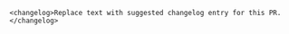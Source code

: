 `<changelog>Replace text with suggested changelog entry for this PR.</changelog>`

<!-- Examples: -->
<!-- `<changelog>Enabled reusing objects with `Projection.getVisibleCoordinateBounds`.</changelog>` -->
<!-- `<changelog>Added an option to set the minimum and maximum pitch of a `Map`.</changelog>`-->
<!-- `<changelog>Introduced `in` expression for testing whether an item exists in an array or a substring exists in a string.</changelog>`
<!-- `<changelog>Significantly improved offline pack download performance by marking resources as used in batches.</changelog>`
<!-- `<changelog>Fixed a bug where non-overlapping symbols would be sorted incorrectly with `symbol-sort-key`.</changelog>` -->


